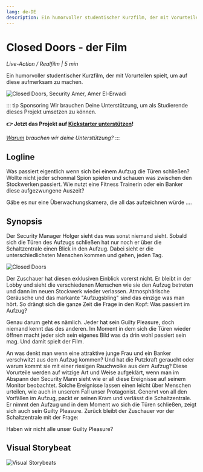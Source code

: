```yaml
---
lang: de-DE
description: Ein humorvoller studentischer Kurzfilm, der mit Vorurteilen spielt, um auf diese aufmerksam zu machen.
---
```


# Closed Doors - der Film

_Live-Action / Realfilm | 5 min_

Ein humorvoller studentischer Kurzfilm, der mit Vorurteilen spielt, um auf diese aufmerksam zu machen.

![Closed Doors, Security Amer, Amer El-Erwadi](/images/Closed-Doors-Amer-El-Erwadi.JPG)

::: tip Sponsoring
Wir brauchen Deine Unterstützung, um als Studierende dieses Projekt umsetzen zu können.

**👉 Jetzt das Projekt auf
    [<badge type="tip" vertical="middle">Kickstarter unterstützen</badge>](https://www.kickstarter.com/projects/415863944/behind-closed-doors-3)!**

_[Warum](/sponsors/why.html) brauchen wir deine Unterstützung?_
:::

## Logline

Was passiert eigentlich wenn sich bei einem Aufzug die Türen schließen? Wollte nicht jeder schonmal Spion spielen und schauen was zwischen den Stockwerken passiert. Wie nutzt eine Fitness Trainerin oder ein Banker diese aufgezwungene Auszeit?

Gäbe es nur eine Überwachungskamera, die all das aufzeichnen würde ….

## Synopsis

Der Security Manager Holger sieht das was sonst niemand sieht. Sobald sich die Türen des Aufzugs schließen hat nur noch er über die Schaltzentrale einen Blick in den Aufzug. Dabei sieht er die unterschiedlichsten Menschen kommen und gehen, jeden Tag.

![Closed Doors](/images/Closed-Doors.JPG)

Der Zuschauer hat diesen exklusiven Einblick vorerst nicht. Er bleibt in der Lobby und sieht die verschiedenen Menschen wie sie den Aufzug betreten und dann im neuen Stockwerk wieder verlassen. Atmosphärische Geräusche und das markante "Aufzugsbling" sind das einzige was man hört. So drängt sich die ganze Zeit die Frage in den Kopf: Was passiert im Aufzug?

Genau darum geht es nämlich. Jeder hat sein Guilty Pleasure, doch niemand kennt das des anderen. Im Moment in dem sich die Türen wieder öffnen macht jeder sich sein eigenes Bild was da drin wohl passiert sein mag. Und damit spielt der Film.

An was denkt man wenn eine attraktive junge Frau und ein Banker verschwitzt aus dem Aufzug kommen? Und hat die Putzkraft geraucht oder warum kommt sie mit einer riesigen Rauchwolke aus dem Aufzug? Diese Vorurteile werden auf witzige Art und Weise aufgeklärt, wenn man im Abspann den Security Mann sieht wie er all diese Ereignisse auf seinem Monitor beobachtet. Solche Ereignisse lassen einen leicht über Menschen urteilen, wie auch in unserem Fall unser Protagonist. Genervt von all den Vorfällen im Aufzug, packt er seinen Kram und verlässt die Schaltzentrale. Er nimmt den Aufzug und in dem Moment wo sich die Türen schließen, zeigt sich auch sein Guilty Pleasure. Zurück bleibt der Zuschauer vor der Schaltzentrale mit der Frage:

Haben wir nicht alle unser Guilty Pleasure?

## Visual Storybeat

![Visual Storybeats](/images/visual-storybeats.png)
